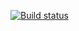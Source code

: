 [![Build status](https://ci.appveyor.com/api/projects/status/i7o8i4efi9kk0i79?svg=true)](https://ci.appveyor.com/project/JuliaNeup/patterns2)
